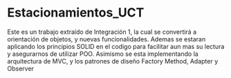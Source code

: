 # Estacionamientos_UCT
Este es un trabajo extraído de Integración 1, la cual se convertirá a orientación de objetos, y nuevas funcionalidades.
Ademas se estaran aplicando los principios SOLID en el codigo para facilitar aun mas su lectura y asegurarnos de utilizar POO.
Asimismo se esta implementando la arquitectura de MVC, y los patrones de diseño Factory Method, Adapter y Observer
